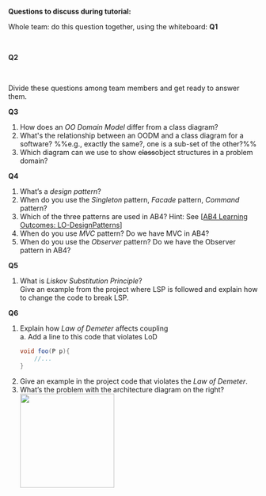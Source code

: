 **Questions to discuss during tutorial:**

Whole team: do this question together, using the whiteboard:
**Q1**
<div class="indented">
  <include src="../../book/modeling/modelingStructures/objectOrientedDomainModels/q-courseDomainModel.md" />
</div>
<br>

**Q2**
<div class="indented">
  <include src="../../book/modeling/modelingBehaviors/activityDiagrams/q-modelWorkflowOfBurgerShop.md" />
</div>
<br>


Divide these questions among team members and get ready to answer them.

**Q3**
1. How does an _OO Domain Model_ differ from a class diagram?
1. What's the relationship between an OODM and a class diagram for a software? %%e.g., exactly the same?, one is a sub-set of the other?%%
1. Which diagram can we use to show ~~class~~object structures in a problem domain?


**Q4**
1. What’s a _design pattern_?
1. When do you use the _Singleton_ pattern, _Facade_ pattern, _Command_ pattern?
1. Which of the three patterns are used in AB4? Hint: See [[AB4 Learning Outcomes: LO-DesignPatterns]({{module_org}}/addressbook-level4/blob/master/docs/LearningOutcomes.adoc#apply-design-patterns-code-lo-designpatterns-code)]
1. When do you use _MVC_ pattern? Do we have MVC in AB4?
1. When do you use the _Observer_ pattern? Do we have the Observer pattern in AB4?


**Q5**
1. What is _Liskov Substitution Principle_?<br>
   Give an example from the project where LSP is followed and explain how to change the code to break LSP.


**Q6**
1. Explain how _Law of Demeter_ affects coupling<br>
   a. Add a line to this code that violates LoD
   ```java
   void foo(P p){
       //...
   }
   ```
1. Give an example in the project code that violates the _Law of Demeter_.
1. What’s the problem with the architecture diagram on the right?<br>
   <img src="{{baseUrl}}/book/architecture/architectureDiagrams/drawing/images/tip.png" height="190" /><br>
